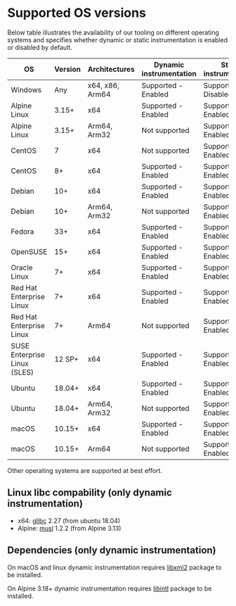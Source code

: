 # Supported OS versions

Below table illustrates the availability of our tooling on different operating systems and specifies whether dynamic or static instrumentation is enabled or disabled by default.

OS                                    | Version               | Architectures     | Dynamic instrumentation |Static instrumentation
--------------------------------------|-----------------------|-------------------|-------------------------|----------------------
Windows                               | Any                   | x64, x86, Arm64   | Supported - Enabled     | Supported - Disabled
Alpine Linux                          | 3.15+                 | x64               | Supported - Enabled     | Supported - Enabled
Alpine Linux                          | 3.15+                 | Arm64, Arm32      | Not supported           | Supported - Enabled
CentOS                                | 7                     | x64               | Not supported           | Supported - Enabled
CentOS                                | 8+                    | x64               | Supported - Enabled     | Supported - Enabled
Debian                                | 10+                   | x64               | Supported - Enabled     | Supported - Enabled
Debian                                | 10+                   | Arm64, Arm32      | Not supported           | Supported - Enabled
Fedora                                | 33+                   | x64               | Supported - Enabled     | Supported - Enabled
OpenSUSE                              | 15+                   | x64               | Supported - Enabled     | Supported - Enabled
Oracle Linux                          | 7+                    | x64               | Supported - Enabled     | Supported - Enabled
Red Hat Enterprise Linux              | 7+                    | x64               | Supported - Enabled     | Supported - Enabled
Red Hat Enterprise Linux              | 7+                    | Arm64             | Not supported           | Supported - Enabled
SUSE Enterprise Linux (SLES)          | 12 SP+                | x64               | Supported - Enabled     | Supported - Enabled
Ubuntu                                | 18.04+                | x64               | Supported - Enabled     | Supported - Enabled
Ubuntu                                | 18.04+                | Arm64, Arm32      | Not supported           | Supported - Enabled
macOS                                 | 10.15+                | x64               | Supported - Enabled     | Supported - Enabled
macOS                                 | 10.15+                | Arm64             | Not supported           | Supported - Enabled

Other operating systems are supported at best effort.

## Linux libc compability (only dynamic instrumentation)

- x64: [glibc](https://www.gnu.org/software/libc/) 2.27 (from ubuntu 18.04)
- Alpine: [musl](https://musl.libc.org/) 1.2.2 (from Alpine 3.13)

## Dependencies (only dynamic instrumentation)

On macOS and linux dynamic instrumentation requires [libxml2](https://github.com/GNOME/libxml2) package to be installed.

On Alpine 3.18+ dynamic instrumentation requires [libintl](https://pkgs.alpinelinux.org/package/edge/main/x86/libintl) package to be installed.